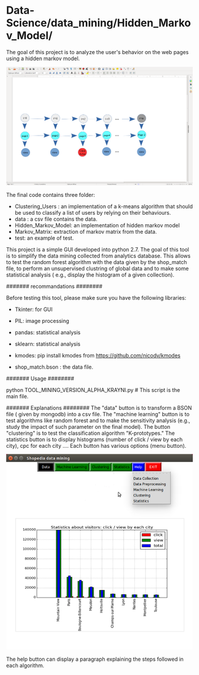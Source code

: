 # Data-Science/data_mining/Hidden_Markov_Model/

The goal of this project  is to analyze the user's behavior on the web pages  using a hidden markov model. 

![stack Overflow](https://github.com/ANIS87/Data-Science/blob/master/data_mining/Hidden_Markov_Model/3335576520-HMM.png)



The final code  contains three folder:

*  Clustering_Users : an implementation of a k-means algorithm that should be used to classify a list of users by relying on their behaviours.
*  data : a csv file contains the data. 
*  Hidden_Markov_Model: an implementation of hidden markov model 
*  Markov_Matrix: extraction of markov matrix from the data. 
*  test: an example of test.

This project is a simple GUI developed into  python 2.7. 
The goal of this tool is  to simplify the data mining collected from analytics database. 
This allows  to test  the random forest  algorithm with  the data given by the shop_match file,  to  perform an unsupervised clustring of global data and to make some statistical analysis ( e.g., display the histogram of a given  collection).  

#######    recommandations ########

Before testing this tool, please make sure you have the following libraries:

 *   Tkinter: for GUI

 *   PIL: image processing 

 *   pandas: statistical analysis

 *   sklearn: statistical analysis

 *   kmodes: pip install kmodes from https://github.com/nicodv/kmodes

 *   shop_match.bson : the data file. 

#######  Usage  ########

python TOOL_MINING_VERSION_ALPHA_KRAYNI.py # This script  is the main file.


#######  Explanations ########
The "data" button is to transform a BSON file ( given by mongodb) into a csv file. The "machine learning" button is to test algorithms like random forest and to make the sensitivity analysis (e.g., study the impact of such  parameter on the final  model).
The button "clustering" is to test the classification algorithm "K-prototypes." The statistics button is to display histograms (number of click / view by each city), cpc for each city .... Each button has various options (menu button).

![stack Overflow](https://github.com/ANIS87/Data-Science/blob/master/data_mining/tool/ca.png)

The help button can display a paragraph explaining the steps followed in each algorithm.
